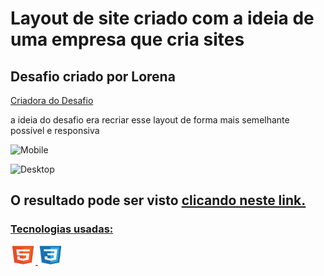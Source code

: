 # Layout de site criado com a ideia de uma empresa que cria sites

## Desafio criado por Lorena

<a href="https://github.com/Lorenalgm/codar" target="_blank">Criadora do Desafio</a>

a ideia do desafio era recriar esse layout de forma mais semelhante possível e responsiva

![Mobile](https://camo.githubusercontent.com/51756dcd32797b937d7ee44762881a5cb17881b5f8439fcc24d2eb1871127ead/68747470733a2f2f692e6962622e636f2f32674239486b632f636f6461722d6d6f62696c652e706e67)

![Desktop](https://camo.githubusercontent.com/eaf55927239b4dde834ac274ee72d4291da70b0049fcd2a0b13771ef9b04c833/68747470733a2f2f692e6962622e636f2f77706e7a7663732f636f6461722d6465736b746f702e6a7067)

## O resultado pode ser visto <a href="https://kauacnok.github.io/Projeto-Codar/" target="_blank">clicando neste link.

### Tecnologias usadas:

<img alt="Kauã-HTML" height="30" width="40" src="https://raw.githubusercontent.com/devicons/devicon/master/icons/html5/html5-original.svg">
<img alt="Kauã-CSS" height="30" width="40" src="https://raw.githubusercontent.com/devicons/devicon/master/icons/css3/css3-original.svg">
